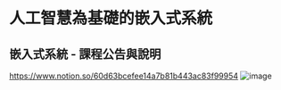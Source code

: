 # 人工智慧為基礎的嵌入式系統

## 嵌入式系統 - 課程公告與說明
https://www.notion.so/60d63bcefee14a7b81b443ac83f99954
![image](https://user-images.githubusercontent.com/89329178/131237392-1b312bb8-382d-44b4-9dc4-99a60972288f.png)
